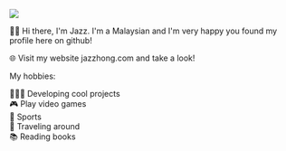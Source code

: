<!---
Jazzhong1999/Jazzhong1999 is a ✨ special ✨ repository because its `README.md` (this file) appears on your GitHub profile.
You can click the Preview link to take a look at your changes.
--->

![](Jazz.jpeg)

👋🏻 Hi there, I'm Jazz. I'm a Malaysian and I'm very happy you found my profile here on github! <br/>

🌐 Visit my website jazzhong.com and take a look! <br/>

My hobbies: <br/>

👨🏻‍💻 Developing cool projects <br/>
🎮 Play video games <br>
🎾 Sports <br/>
🚗 Traveling around <br/>
📚 Reading books <br/>
